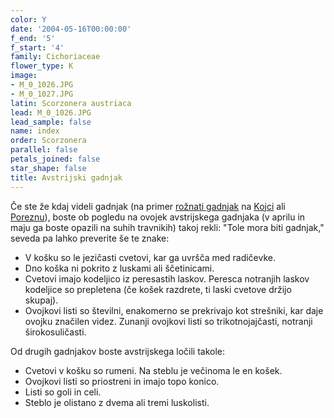 ```yaml
---
color: Y
date: '2004-05-16T00:00:00'
f_end: '5'
f_start: '4'
family: Cichoriaceae
flower_type: K
image:
- M_0_1026.JPG
- M_0_1027.JPG
latin: Scorzonera austriaca
lead: M_0_1026.JPG
lead_sample: false
name: index
order: Scorzonera
parallel: false
petals_joined: false
star_shape: false
title: Avstrijski gadnjak
---
```

Če ste že kdaj videli gadnjak (na primer [rožnati gadnjak](../ScorzoneraRosea(RoznatiGadnjak)/si_ScorzoneraRosea(RoznatiGadnjak).asp) na [Kojci](../../../Izleti/Kojca) ali [Poreznu](../../../Izleti/Porezen)), boste ob pogledu na ovojek avstrijskega gadnjaka (v aprilu in maju ga boste opazili na suhih travnikih) takoj rekli: \"Tole mora biti gadnjak,\" seveda pa lahko preverite še te znake:

-   V košku so le jezičasti cvetovi, kar ga uvršča med radičevke.
-   Dno koška ni pokrito z luskami ali ščetinicami.
-   Cvetovi imajo kodeljico iz peresastih laskov. Peresca notranjih laskov kodeljice so prepletena (če košek razdrete, ti laski cvetove držijo skupaj).
-   Ovojkovi listi so številni, enakomerno se prekrivajo kot strešniki, kar daje ovojku značilen videz. Zunanji ovojkovi listi so trikotnojajčasti, notranji širokosuličasti.

Od drugih gadnjakov boste avstrijskega ločili takole:

-   Cvetovi v košku so rumeni. Na steblu je večinoma le en košek.
-   Ovojkovi listi so priostreni in imajo topo konico.
-   Listi so goli in celi.
-   Steblo je olistano z dvema ali tremi luskolisti.
